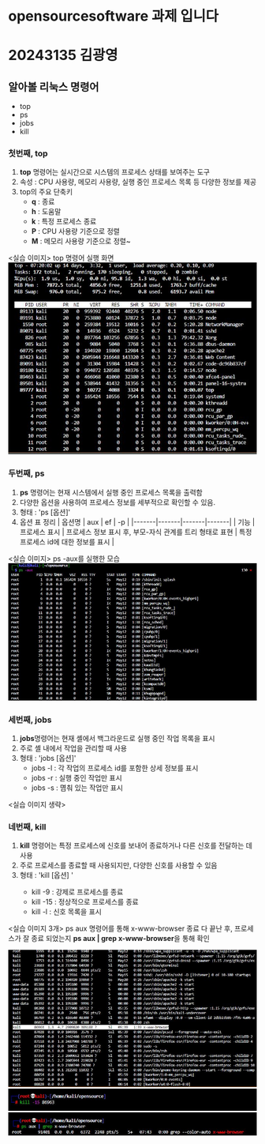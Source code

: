 # opensourcesoftware 과제 입니다
# 20243135 김광영

## 알아볼 리눅스 명령어 
* top
* ps
* jobs
* kill

### 첫번째, top

1. **top** 명령어는 실시간으로 시스템의 프로세스 상태를 보여주는 도구 
2. 속성 : CPU 사용량, 메모리 사용량, 실행 중인 프로세스 목록 등 다양한 정보를 제공
3. top의 주요 단축키
    - **q** : 종료
    - **h** : 도움말
    - **k** : 특정 프로세스 종료
    - **P** : CPU 사용량 기준으로 정렬
    - **M** : 메모리 사용량 기준으로 정렬~

<실습 이미지>
top 명령어 실행 화면
![alt text](open1.JPG)

### 두번째, ps
1. **ps** 명령어는 현재 시스템에서 실행 중인 프로세스 목록을 출력함
2. 다양한 옵션을 사용하여 프로세스 정보를 세부적으로 확인할 수 있음.
3. 형태 : 'ps [옵션]'
4. 옵션 표 정리
| 옵션명 | aux | ef | -p <PID> |
|-------|-------|-------|-------|
| 기능 | 프로세스 표시  | 프로세스 정보 표시 후, 부모-자식 관계를 트리 형태로 표현   | 특정 프로세스 id에 대한 정보를 표시 |

<실습 이미지>
ps -aux를 실행한 모습
![alt text](open2.JPG)


### 세번째, jobs
1. **jobs**명령어는 현재 셸에서 백그라운드로 실행 중인 작업 목록을 표시
2. 주로 셸 내에서 작업을 관리할 때 사용
3. 형태 : 'jobs [옵션]'
    * jobs -l : 각 작업의 프로세스 id를 포함한 상세 정보를 표시
    * jobs -r : 실행 중인 작업만 표시
    * jobs -s : 몀춰 있는 작업만 표시

<실습 이미지 생략>

### 네번째, kill
1. **kill** 명령어는 특정 프로세스에 신호를 보내어 종료하거나 다른 신호를 전달하는 데 사용
2. 주로 프로세스를 종료할 때 사용되지만, 다양한 신호를 사용할 수 있음
3. 형태 : 'kill [옵션] <PID>'
    - kill -9 <PID> : 강제로 프로세스를 종료
    - kill -15 <PID> : 정상적으로 프로세스를 종료
    - kill -l : 신호 목록을 표시

<실습 이미지 3개>
ps aux 명령어를 통해 x-www-browser 종료
다 끝난 후, 프로세스가 잘 종료 되었는지 **ps aux | grep x-www-browser**을 통해 확인

![alt text](open3.JPG) ![alt text](open4.JPG) ![alt text](open5.JPG)